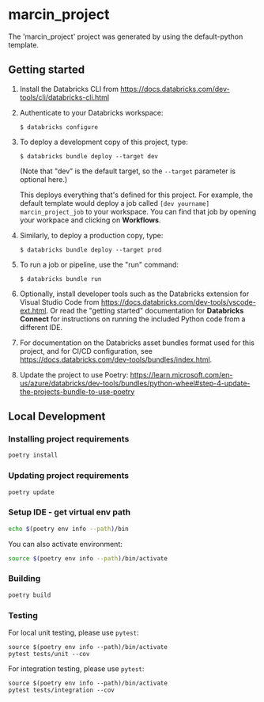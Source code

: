 # marcin_project

The 'marcin_project' project was generated by using the default-python template.

## Getting started

1. Install the Databricks CLI from https://docs.databricks.com/dev-tools/cli/databricks-cli.html

2. Authenticate to your Databricks workspace:
    ```
    $ databricks configure
    ```

3. To deploy a development copy of this project, type:
    ```
    $ databricks bundle deploy --target dev
    ```
    (Note that "dev" is the default target, so the `--target` parameter
    is optional here.)

    This deploys everything that's defined for this project.
    For example, the default template would deploy a job called
    `[dev yourname] marcin_project_job` to your workspace.
    You can find that job by opening your workpace and clicking on **Workflows**.

4. Similarly, to deploy a production copy, type:
   ```
   $ databricks bundle deploy --target prod
   ```

5. To run a job or pipeline, use the "run" command:
   ```
   $ databricks bundle run
   ```

6. Optionally, install developer tools such as the Databricks extension for Visual Studio Code from
   https://docs.databricks.com/dev-tools/vscode-ext.html. Or read the "getting started" documentation for
   **Databricks Connect** for instructions on running the included Python code from a different IDE.

7. For documentation on the Databricks asset bundles format used
   for this project, and for CI/CD configuration, see
   https://docs.databricks.com/dev-tools/bundles/index.html.

8. Update the project to use Poetry:
   https://learn.microsoft.com/en-us/azure/databricks/dev-tools/bundles/python-wheel#step-4-update-the-projects-bundle-to-use-poetry

## Local Development

### Installing project requirements

```bash
poetry install
```

### Updating project requirements

```bash
poetry update
```

### Setup IDE - get virtual env path

```bash
echo $(poetry env info --path)/bin
```

You can also activate environment:

```bash
source $(poetry env info --path)/bin/activate
```

### Building

```sh
poetry build
```

### Testing

For local unit testing, please use `pytest`:

```
source $(poetry env info --path)/bin/activate
pytest tests/unit --cov
```

For integration testing, please use `pytest`:
```
source $(poetry env info --path)/bin/activate
pytest tests/integration --cov
```
